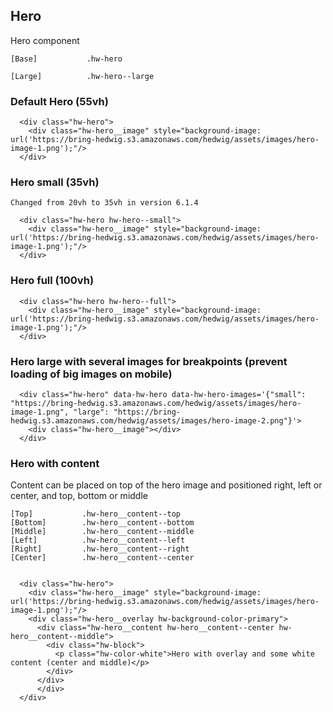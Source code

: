 ## Hero

Hero component

```code
[Base]           .hw-hero

[Large]          .hw-hero--large
```

### Default Hero (55vh)

```html|span-6
  <div class="hw-hero">
    <div class="hw-hero__image" style="background-image: url('https://bring-hedwig.s3.amazonaws.com/hedwig/assets/images/hero-image-1.png');"/>
  </div>
```

### Hero small (35vh)
```hint
Changed from 20vh to 35vh in version 6.1.4
```

```html|span-6
  <div class="hw-hero hw-hero--small">
    <div class="hw-hero__image" style="background-image: url('https://bring-hedwig.s3.amazonaws.com/hedwig/assets/images/hero-image-1.png');"/>
  </div>
```

### Hero full (100vh)

```html|span-6
  <div class="hw-hero hw-hero--full">
    <div class="hw-hero__image" style="background-image: url('https://bring-hedwig.s3.amazonaws.com/hedwig/assets/images/hero-image-1.png');"/>
  </div>
```

### Hero large with several images for breakpoints (prevent loading of big images on mobile)

```html|span-6
  <div class="hw-hero" data-hw-hero data-hw-hero-images='{"small": "https://bring-hedwig.s3.amazonaws.com/hedwig/assets/images/hero-image-1.png", "large": "https://bring-hedwig.s3.amazonaws.com/hedwig/assets/images/hero-image-2.png"}'>
    <div class="hw-hero__image"></div>
  </div>
```

### Hero with content
Content can be placed on top of the hero image and positioned right, left or center, and top, bottom or middle

```code
[Top]           .hw-hero__content--top
[Bottom]        .hw-hero__content--bottom
[Middle]        .hw-hero__content--middle
[Left]          .hw-hero__content--left
[Right]         .hw-hero__content--right
[Center]        .hw-hero__content--center

```

```html|span-6
  
  <div class="hw-hero">
    <div class="hw-hero__image" style="background-image: url('https://bring-hedwig.s3.amazonaws.com/hedwig/assets/images/hero-image-1.png');"/>
    <div class="hw-hero__overlay hw-background-color-primary">
      <div class="hw-hero__content hw-hero__content--center hw-hero__content--middle">
        <div class="hw-block">
          <p class="hw-color-white">Hero with overlay and some white content (center and middle)</p>
        </div>
      </div>
      </div>
  </div>

```
